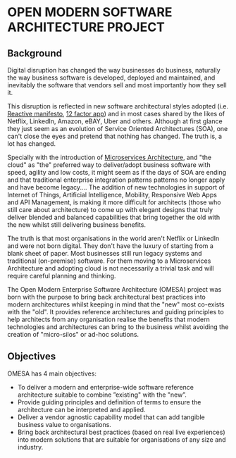 # OPEN MODERN SOFTWARE ARCHITECTURE PROJECT

## Background
Digital disruption has changed the way businesses do business, naturally the way business software is developed, deployed and maintained, and inevitably the software that vendors sell and most importantly how they sell it.

This disruption is reflected in new software architectural styles adopted (i.e. [Reactive manifesto][link1], [12 factor app][link2]) and in most cases shared by the likes of Netflix, LinkedIn, Amazon, eBAY, Uber and others. Although at first glance they just seem as an evolution of Service Oriented Architectures (SOA), one can't close the eyes and pretend that nothing has changed. The truth is, a lot has changed.

Specially with the introduction of [Microservices Architecture][link3], and "the cloud" as "the" preferred way to deliver/adopt business software with speed, agility and low costs, it might seem as if the days of SOA are ending and that traditional enterprise integration patterns patterns no longer apply and have become legacy.... The addition of new technologies in support of Internet of Things, Artificial Intelligence, Mobility, Responsive Web Apps and API Management, is making it more difficult for architects (those who still care about architecture) to come up with elegant designs that truly deliver blended and balanced capabilities that bring together the old with the new whilst still delivering business benefits.

The truth is that most organisations in the world aren't Netflix or LinkedIn and were not born digital. They don't have the luxury of starting from a blank sheet of paper. Most businesses still run legacy systems and traditional (on-premise) software. For them moving to a Microservices Architecture and adopting cloud is not necessarily a trivial task and will require careful planning and thinking.

The Open Modern Enterprise Software Architecture (OMESA) project was born with the purpose to bring back architectural best practices into modern architectures whilst keeping in mind that the "new" most co-exists with the "old". It provides reference architectures and guiding principles to help architects from any organisation realise the benefits that modern technologies and architectures can bring to the business whilst avoiding the creation of "micro-silos" or ad-hoc solutions.

## Objectives
OMESA has 4 main objectives:
  - To deliver a modern and enterprise-wide software reference architecture suitable to combine ”existing" with the "new”.
  - Provide guiding principles and definition of terms to ensure the architecture can be interpreted and applied.
  - Deliver a vendor agnostic capability model that can add tangible business value to organisations.
  - Bring back architectural best practices (based on real live experiences) into modern solutions that are suitable for organisations of any size and industry.

[link1]: <http://www.reactivemanifesto.org>
[link2]: <https://12factor.net>
[link3]: <http://microservices.io>

